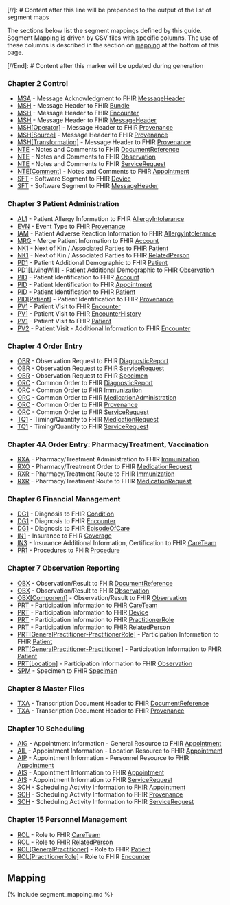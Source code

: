 [//]: # Content after this line will be prepended to the output of the list of segment maps

The sections below list the segment mappings defined by this guide.
Segment Mapping is driven by CSV files with specific columns. The use of these columns
is described in the section on [mapping](#mapping) at the bottom of this page.

[//End]: # Content after this marker will be updated during generation

### Chapter  2  Control

* [MSA](ConceptMap-segment-msa-to-messageheader.html) - Message Acknowledgment to FHIR [MessageHeader](http://hl7.org/fhir/R4/messageheader.html)
* [MSH](ConceptMap-segment-msh-to-bundle.html) - Message Header to FHIR [Bundle](http://hl7.org/fhir/R4/bundle.html)
* [MSH](ConceptMap-segment-msh-to-encounter.html) - Message Header to FHIR [Encounter](http://hl7.org/fhir/R4/encounter.html)
* [MSH](ConceptMap-segment-msh-to-messageheader.html) - Message Header to FHIR [MessageHeader](http://hl7.org/fhir/R4/messageheader.html)
* [MSH[Operator]](ConceptMap-segment-msh-operator-to-provenance.html) - Message Header to FHIR [Provenance](http://hl7.org/fhir/R4/provenance.html)
* [MSH[Source]](ConceptMap-segment-msh-source-to-provenance.html) - Message Header to FHIR [Provenance](http://hl7.org/fhir/R4/provenance.html)
* [MSH[Transformation]](ConceptMap-segment-msh-transformation-to-provenance.html) - Message Header to FHIR [Provenance](http://hl7.org/fhir/R4/provenance.html)
* [NTE](ConceptMap-segment-nte-to-documentreference.html) - Notes and Comments to FHIR [DocumentReference](http://hl7.org/fhir/R4/documentreference.html)
* [NTE](ConceptMap-segment-nte-to-observation.html) - Notes and Comments to FHIR [Observation](http://hl7.org/fhir/R4/observation.html)
* [NTE](ConceptMap-segment-nte-to-servicerequest.html) - Notes and Comments to FHIR [ServiceRequest](http://hl7.org/fhir/R4/servicerequest.html)
* [NTE[Comment]](ConceptMap-segment-nte-comment-to-appointment.html) - Notes and Comments to FHIR [Appointment](http://hl7.org/fhir/R4/appointment.html)
* [SFT](ConceptMap-segment-sft-to-device.html) - Software Segment to FHIR [Device](http://hl7.org/fhir/R4/device.html)
* [SFT](ConceptMap-segment-sft-to-messageheader.html) - Software Segment to FHIR [MessageHeader](http://hl7.org/fhir/R4/messageheader.html)

### Chapter  3  Patient Administration

* [AL1](ConceptMap-segment-al1-to-allergyintolerance.html) - Patient Allergy Information to FHIR [AllergyIntolerance](http://hl7.org/fhir/R4/allergyintolerance.html)
* [EVN](ConceptMap-segment-evn-to-provenance.html) - Event Type to FHIR [Provenance](http://hl7.org/fhir/R4/provenance.html)
* [IAM](ConceptMap-segment-iam-to-allergyintolerance.html) - Patient Adverse Reaction Information to FHIR [AllergyIntolerance](http://hl7.org/fhir/R4/allergyintolerance.html)
* [MRG](ConceptMap-segment-mrg-to-account.html) - Merge Patient Information to FHIR [Account](http://hl7.org/fhir/R4/account.html)
* [NK1](ConceptMap-segment-nk1-to-patient.html) - Next of Kin / Associated Parties to FHIR [Patient](http://hl7.org/fhir/R4/patient.html)
* [NK1](ConceptMap-segment-nk1-to-relatedperson.html) - Next of Kin / Associated Parties to FHIR [RelatedPerson](http://hl7.org/fhir/R4/relatedperson.html)
* [PD1](ConceptMap-segment-pd1-to-patient.html) - Patient Additional Demographic to FHIR [Patient](http://hl7.org/fhir/R4/patient.html)
* [PD1[LivingWill]](ConceptMap-segment-pd1-livingwill-to-observation.html) - Patient Additional Demographic to FHIR [Observation](http://hl7.org/fhir/R4/observation.html)
* [PID](ConceptMap-segment-pid-to-account.html) - Patient Identification to FHIR [Account](http://hl7.org/fhir/R4/account.html)
* [PID](ConceptMap-segment-pid-to-appointment.html) - Patient Identification to FHIR [Appointment](http://hl7.org/fhir/R4/appointment.html)
* [PID](ConceptMap-segment-pid-to-patient.html) - Patient Identification to FHIR [Patient](http://hl7.org/fhir/R4/patient.html)
* [PID[Patient]](ConceptMap-segment-pid-patient-to-provenance.html) - Patient Identification to FHIR [Provenance](http://hl7.org/fhir/R4/provenance.html)
* [PV1](ConceptMap-segment-pv1-to-encounter.html) - Patient Visit to FHIR [Encounter](http://hl7.org/fhir/R4/encounter.html)
* [PV1](ConceptMap-segment-pv1-to-encounterhistory.html) - Patient Visit to FHIR [EncounterHistory](http://hl7.org/fhir/R4/codesystem-encounterhistory.html)
* [PV1](ConceptMap-segment-pv1-to-patient.html) - Patient Visit to FHIR [Patient](http://hl7.org/fhir/R4/patient.html)
* [PV2](ConceptMap-segment-pv2-to-encounter.html) - Patient Visit - Additional Information to FHIR [Encounter](http://hl7.org/fhir/R4/encounter.html)

### Chapter  4  Order Entry

* [OBR](ConceptMap-segment-obr-to-diagnosticreport.html) - Observation Request to FHIR [DiagnosticReport](http://hl7.org/fhir/R4/diagnosticreport.html)
* [OBR](ConceptMap-segment-obr-to-servicerequest.html) - Observation Request to FHIR [ServiceRequest](http://hl7.org/fhir/R4/servicerequest.html)
* [OBR](ConceptMap-segment-obr-to-specimen.html) - Observation Request to FHIR [Specimen](http://hl7.org/fhir/R4/specimen.html)
* [ORC](ConceptMap-segment-orc-to-diagnosticreport.html) - Common Order to FHIR [DiagnosticReport](http://hl7.org/fhir/R4/diagnosticreport.html)
* [ORC](ConceptMap-segment-orc-to-immunization.html) - Common Order to FHIR [Immunization](http://hl7.org/fhir/R4/immunization.html)
* [ORC](ConceptMap-segment-orc-to-medicationadministration.html) - Common Order to FHIR [MedicationAdministration](http://hl7.org/fhir/R4/medicationadministration.html)
* [ORC](ConceptMap-segment-orc-to-provenance.html) - Common Order to FHIR [Provenance](http://hl7.org/fhir/R4/provenance.html)
* [ORC](ConceptMap-segment-orc-to-servicerequest.html) - Common Order to FHIR [ServiceRequest](http://hl7.org/fhir/R4/servicerequest.html)
* [TQ1](ConceptMap-segment-tq1-to-medicationrequest.html) - Timing/Quantity to FHIR [MedicationRequest](http://hl7.org/fhir/R4/medicationrequest.html)
* [TQ1](ConceptMap-segment-tq1-to-servicerequest.html) - Timing/Quantity to FHIR [ServiceRequest](http://hl7.org/fhir/R4/servicerequest.html)

### Chapter  4A  Order Entry:  Pharmacy/Treatment, Vaccination

* [RXA](ConceptMap-segment-rxa-to-immunization.html) - Pharmacy/Treatment Administration to FHIR [Immunization](http://hl7.org/fhir/R4/immunization.html)
* [RXO](ConceptMap-segment-rxo-to-medicationrequest.html) - Pharmacy/Treatment Order to FHIR [MedicationRequest](http://hl7.org/fhir/R4/medicationrequest.html)
* [RXR](ConceptMap-segment-rxr-to-immunization.html) - Pharmacy/Treatment Route to FHIR [Immunization](http://hl7.org/fhir/R4/immunization.html)
* [RXR](ConceptMap-segment-rxr-to-medicationrequest.html) - Pharmacy/Treatment Route to FHIR [MedicationRequest](http://hl7.org/fhir/R4/medicationrequest.html)

### Chapter  6  Financial Management

* [DG1](ConceptMap-segment-dg1-to-condition.html) - Diagnosis to FHIR [Condition](http://hl7.org/fhir/R4/condition.html)
* [DG1](ConceptMap-segment-dg1-to-encounter.html) - Diagnosis to FHIR [Encounter](http://hl7.org/fhir/R4/encounter.html)
* [DG1](ConceptMap-segment-dg1-to-episodeofcare.html) - Diagnosis to FHIR [EpisodeOfCare](http://hl7.org/fhir/R4/episodeofcare.html)
* [IN1](ConceptMap-segment-in1-to-coverage.html) - Insurance to FHIR [Coverage](http://hl7.org/fhir/R4/coverage.html)
* [IN3](ConceptMap-segment-in3-to-careteam.html) - Insurance Additional Information, Certification to FHIR [CareTeam](http://hl7.org/fhir/R4/careteam.html)
* [PR1](ConceptMap-segment-pr1-to-procedure.html) - Procedures to FHIR [Procedure](http://hl7.org/fhir/R4/procedure.html)

### Chapter  7  Observation Reporting

* [OBX](ConceptMap-segment-obx-to-documentreference.html) - Observation/Result to FHIR [DocumentReference](http://hl7.org/fhir/R4/documentreference.html)
* [OBX](ConceptMap-segment-obx-to-observation.html) - Observation/Result to FHIR [Observation](http://hl7.org/fhir/R4/observation.html)
* [OBX[Component]](ConceptMap-segment-obx-component-to-observation.html) - Observation/Result to FHIR [Observation](http://hl7.org/fhir/R4/observation.html)
* [PRT](ConceptMap-segment-prt-to-careteam.html) - Participation Information to FHIR [CareTeam](http://hl7.org/fhir/R4/careteam.html)
* [PRT](ConceptMap-segment-prt-to-device.html) - Participation Information to FHIR [Device](http://hl7.org/fhir/R4/device.html)
* [PRT](ConceptMap-segment-prt-to-practitionerrole.html) - Participation Information to FHIR [PractitionerRole](http://hl7.org/fhir/R4/practitionerrole.html)
* [PRT](ConceptMap-segment-prt-to-relatedperson.html) - Participation Information to FHIR [RelatedPerson](http://hl7.org/fhir/R4/relatedperson.html)
* [PRT[GeneralPractitioner-PractitionerRole]](ConceptMap-segment-prt-generalpractitioner-practitionerrole-to-patient.html) - Participation Information to FHIR [Patient](http://hl7.org/fhir/R4/patient.html)
* [PRT[GeneralPractitioner-Practitioner]](ConceptMap-segment-prt-generalpractitioner-practitioner-to-patient.html) - Participation Information to FHIR [Patient](http://hl7.org/fhir/R4/patient.html)
* [PRT[Location]](ConceptMap-segment-prt-location-to-observation.html) - Participation Information to FHIR [Observation](http://hl7.org/fhir/R4/observation.html)
* [SPM](ConceptMap-segment-spm-to-specimen.html) - Specimen to FHIR [Specimen](http://hl7.org/fhir/R4/specimen.html)

### Chapter  8  Master Files

* [TXA](ConceptMap-segment-txa-to-documentreference.html) - Transcription Document Header to FHIR [DocumentReference](http://hl7.org/fhir/R4/documentreference.html)
* [TXA](ConceptMap-segment-txa-to-provenance.html) - Transcription Document Header to FHIR [Provenance](http://hl7.org/fhir/R4/provenance.html)

### Chapter 10  Scheduling

* [AIG](ConceptMap-segment-aig-to-appointment.html) - Appointment Information - General Resource to FHIR [Appointment](http://hl7.org/fhir/R4/appointment.html)
* [AIL](ConceptMap-segment-ail-to-appointment.html) - Appointment Information - Location Resource to FHIR [Appointment](http://hl7.org/fhir/R4/appointment.html)
* [AIP](ConceptMap-segment-aip-to-appointment.html) - Appointment Information - Personnel Resource to FHIR [Appointment](http://hl7.org/fhir/R4/appointment.html)
* [AIS](ConceptMap-segment-ais-to-appointment.html) - Appointment Information to FHIR [Appointment](http://hl7.org/fhir/R4/appointment.html)
* [AIS](ConceptMap-segment-ais-to-servicerequest.html) - Appointment Information to FHIR [ServiceRequest](http://hl7.org/fhir/R4/servicerequest.html)
* [SCH](ConceptMap-segment-sch-to-appointment.html) - Scheduling Activity Information to FHIR [Appointment](http://hl7.org/fhir/R4/appointment.html)
* [SCH](ConceptMap-segment-sch-to-provenance.html) - Scheduling Activity Information to FHIR [Provenance](http://hl7.org/fhir/R4/provenance.html)
* [SCH](ConceptMap-segment-sch-to-servicerequest.html) - Scheduling Activity Information to FHIR [ServiceRequest](http://hl7.org/fhir/R4/servicerequest.html)

### Chapter 15  Personnel Management

* [ROL](ConceptMap-segment-rol-to-careteam.html) - Role to FHIR [CareTeam](http://hl7.org/fhir/R4/careteam.html)
* [ROL](ConceptMap-segment-rol-to-relatedperson.html) - Role to FHIR [RelatedPerson](http://hl7.org/fhir/R4/relatedperson.html)
* [ROL[GeneralPractitioner]](ConceptMap-segment-rol-generalpractitioner-to-patient.html) - Role to FHIR [Patient](http://hl7.org/fhir/R4/patient.html)
* [ROL[PractitionerRole]](ConceptMap-segment-rol-practitionerrole-to-encounter.html) - Role to FHIR [Encounter](http://hl7.org/fhir/R4/encounter.html)
<h2 style='--heading-prefix: ""' id='mapping'>Mapping</h2>
{% include segment_mapping.md %}
